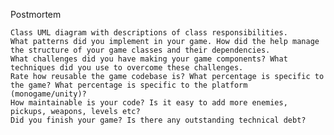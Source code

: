 Postmortem

    Class UML diagram with descriptions of class responsibilities.
    What patterns did you implement in your game. How did the help manage the structure of your game classes and their dependencies.
    What challenges did you have making your game components? What techniques did you use to overcome these challenges.
    Rate how reusable the game codebase is? What percentage is specific to the game? What percentage is specific to the platform (monogame/unity)?
    How maintainable is your code? Is it easy to add more enemies, pickups, weapons, levels etc?
    Did you finish your game? Is there any outstanding technical debt?
